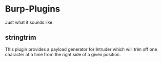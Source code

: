 # Burp-Plugins
Just what it sounds like.

## stringtrim
This plugin provides a payload generator for Intruder which will trim off one character at a time from the right side of a given position.
